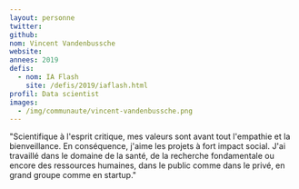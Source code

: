 ```yaml
---
layout: personne
twitter: 
github: 
nom: Vincent Vandenbussche
website:
annees: 2019
defis: 
  - nom: IA Flash
    site: /defis/2019/iaflash.html
profil: Data scientist
images:
  - /img/communaute/vincent-vandenbussche.png
---
```


"Scientifique à l'esprit critique, mes valeurs sont avant tout l'empathie et la bienveillance. En conséquence, j'aime les projets à fort impact social. J'ai travaillé dans le domaine de la santé, de la recherche fondamentale ou encore des ressources humaines, dans le public comme dans le privé, en grand groupe comme en startup."
